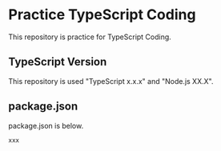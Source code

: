 # Practice TypeScript Coding

This repository is practice for TypeScript Coding.

## TypeScript Version

This repository is used "TypeScript x.x.x" and "Node.js XX.X".

## package.json

package.json is below.

`xxx`
